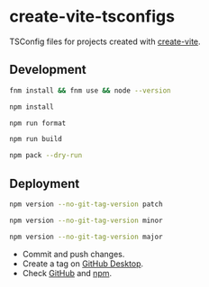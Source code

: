 # create-vite-tsconfigs

TSConfig files for projects created with [create-vite](https://www.npmjs.com/package/create-vite).

## Development

```bash
fnm install && fnm use && node --version
```

```bash
npm install
```

```bash
npm run format
```

```bash
npm run build
```

```bash
npm pack --dry-run
```

## Deployment

```bash
npm version --no-git-tag-version patch
```

```bash
npm version --no-git-tag-version minor
```

```bash
npm version --no-git-tag-version major
```

- Commit and push changes.
- Create a tag on [GitHub Desktop](https://github.blog/2020-05-12-create-and-push-tags-in-the-latest-github-desktop-2-5-release/).
- Check [GitHub](https://github.com/joaopalmeiro/create-vite-tsconfigs/actions) and [npm](https://www.npmjs.com/package/create-vite-tsconfigs).

